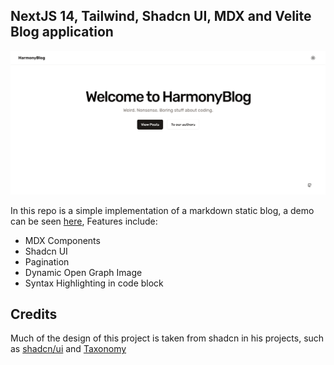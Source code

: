 ## NextJS 14, Tailwind, Shadcn UI, MDX and Velite Blog application

<p align="center">
 <img src="/public/homepage-image.png" width="720">
</p>

In this repo is a simple implementation of a markdown static blog, a demo can be seen [here](https://harmonyblog.vercel.app/), Features include:

- MDX Components
- Shadcn UI
- Pagination
- Dynamic Open Graph Image
- Syntax Highlighting in code block

## Credits

Much of the design of this project is taken from shadcn in his projects, such as [shadcn/ui](https://ui.shadcn.com/) and [Taxonomy](https://tx.shadcn.com/)
